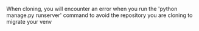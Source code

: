 When cloning, you will encounter an error when you run the 'python manage.py runserver' command to avoid the repository you are cloning to migrate your venv

